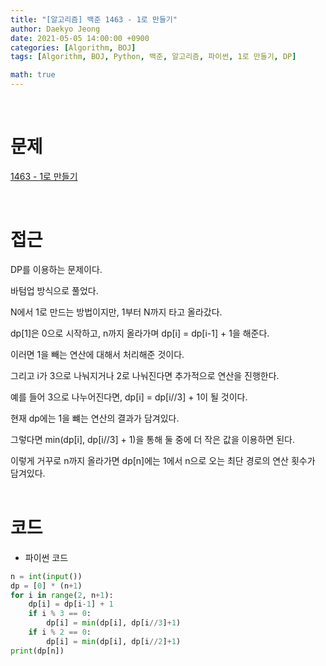 ```yaml
---
title: "[알고리즘] 백준 1463 - 1로 만들기"
author: Daekyo Jeong
date: 2021-05-05 14:00:00 +0900
categories: [Algorithm, BOJ]
tags: [Algorithm, BOJ, Python, 백준, 알고리즘, 파이썬, 1로 만들기, DP]

math: true
---
```



<br/>

# **문제**

[1463 - 1로 만들기](https://www.acmicpc.net/problem/1463)

<br/>

# **접근**

DP를 이용하는 문제이다.  

바텀업 방식으로 풀었다.  

N에서 1로 만드는 방법이지만, 1부터 N까지 타고 올라갔다.  

dp[1]은 0으로 시작하고, n까지 올라가며
dp[i] = dp[i-1] + 1을 해준다.  

이러면 1을 빼는 연산에 대해서 처리해준 것이다.  

그리고 i가 3으로 나눠지거나 2로 나눠진다면 추가적으로 연산을 진행한다.  

예를 들어 3으로 나누어진다면, dp[i] = dp[i//3] + 1이 될 것이다.  

현재 dp에는 1을 뺴는 연산의 결과가 담겨있다.  

그렇다면 min(dp[i], dp[i//3] + 1)을 통해 둘 중에 더 작은 값을 이용하면 된다.  

이렇게 거꾸로 n까지 올라가면 dp[n]에는 1에서 n으로 오는 최단 경로의 연산 횟수가 담겨있다.  
<br/>

# **코드**

- 파이썬 코드   

```py
n = int(input())
dp = [0] * (n+1)
for i in range(2, n+1):
    dp[i] = dp[i-1] + 1
    if i % 3 == 0:
        dp[i] = min(dp[i], dp[i//3]+1)
    if i % 2 == 0:
        dp[i] = min(dp[i], dp[i//2]+1)
print(dp[n])
```

<br/>
